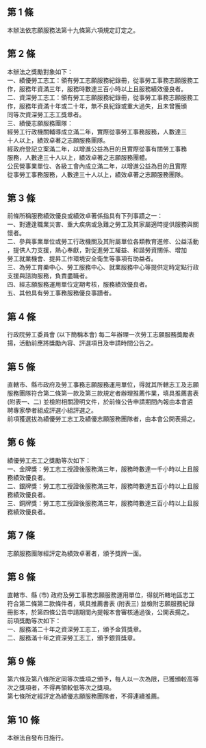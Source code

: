 第 1 條
-------
本辦法依志願服務法第十九條第六項規定訂定之。

第 2 條
-------
本辦法之獎勵對象如下：  
一、績優勞工志工：領有勞工志願服務紀錄冊，從事勞工事務志願服務工  
    作，服務年資滿三年，服務時數達三百小時以上且服務績效優良者。  
二、資深勞工志工：領有勞工志願服務紀錄冊，從事勞工事務志願服務工  
    作，服務年資滿十年或二十年，無不良紀錄或重大過失，且未曾獲頒  
    同等次資深勞工志工獎章者。  
三、績優志願服務團隊：  
    經勞工行政機關輔導成立滿二年，實際從事勞工事務服務，人數達三  
    十人以上，績效卓著之志願服務團隊。  
    經政府登記立案滿二年，以增進公益為目的且實際從事有關勞工事務  
    服務，人數達三十人以上，績效卓著之志願服務團體。  
    公民營事業單位、各級工會內成立滿二年，以增進公益為目的且實際  
    從事勞工事務服務，人數達三十人以上，績效卓著之志願服務團隊。

第 3 條
-------
前條所稱服務績效優良或績效卓著係指具有下列事蹟之一：  
一、對遭逢職業災害、重大疾病或急難之勞工及其家屬適時提供服務與關  
    懷者。  
二、參與事業單位或勞工行政機關及其附屬單位各類教育進修、公益活動  
    ，提供人力支援，熱心奉獻，對促進勞工權益、和諧勞資關係、增加  
    勞工就業機會、提昇工作環境安全衛生等事項有助益者。  
三、為勞工育樂中心、勞工服務中心、就業服務中心等提供定時定點行政  
    支援與諮詢服務，負責盡職者。  
四、經志願服務運用單位定期考核，服務績效優良者。  
五、其他具有勞工事務服務優良事蹟者。

第 4 條
-------
行政院勞工委員會 (以下簡稱本會) 每二年辦理一次勞工志願服務獎勵表  
揚，活動前應將獎勵內容、評選項目及申請時間公告之。

第 5 條
-------
直轄市、縣市政府及勞工事務志願服務運用單位，得就其所轄志工及志願  
服務團隊符合第二條第一款及第三款規定者辦理推薦作業，填具推薦書表  
 (附表一、二) 並檢附相關證明文件，於前條公告申請期間內報由本會遴  
聘專家學者組成評選小組評選之。  
前項獲選拔為績優勞工志工及績優志願服務團隊者，由本會公開表揚之。

第 6 條
-------
績優勞工志工之獎勵等次如下：  
一、金牌獎：勞工志工授證後服務滿三年，服務時數達一千小時以上且服  
    務績效優良者。  
二、銀牌獎：勞工志工授證後服務滿三年，服務時數達五百小時以上且服  
    務績效優良者。  
三、銅牌獎：勞工志工授證後服務滿三年，服務時數達三百小時以上且服  
    務績效優良者。

第 7 條
-------
志願服務團隊經評定為績效卓著者，頒予獎牌一面。

第 8 條
-------
直轄市、縣 (市) 政府及勞工事務志願服務運用單位，得就所轄地區志工  
符合第二條第二款條件者，填具推薦書表 (附表三) 並檢附志願服務紀錄  
冊影本，於第四條公告申請期間內提報本會審核通過後，公開表揚之。  
前項獎勵等次如下：  
一、服務滿二十年之資深勞工志工，頒予金質獎章。  
二、服務滿十年之資深勞工志工，頒予銀質獎章。

第 9 條
-------
第六條及第八條所定同等次獎項之頒予，每人以一次為限，已獲頒較高等  
次之獎項者，不得再領較低等次之獎項。  
第七條所定經評定為績優志願服務團隊者，不得連續推薦。

第 10 條
--------
本辦法自發布日施行。

